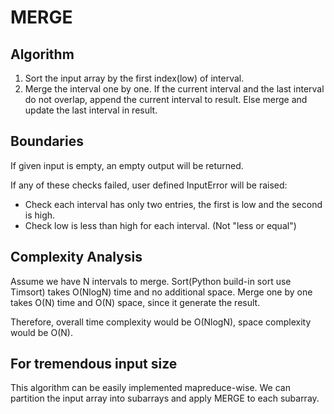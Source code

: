 # MERGE

## Algorithm
1. Sort the input array by the first index(low) of interval.
2. Merge the interval one by one. If the current interval and the last interval do not overlap, append the current interval to result. Else merge and update the last interval in result.

## Boundaries
If given input is empty, an empty output will be returned.

If any of these checks failed, user defined InputError will be raised:

* Check each interval has only two entries, the first is low and the second is high.
* Check low is less than high for each interval. (Not "less or equal")




## Complexity Analysis
Assume we have N intervals to merge.
Sort(Python build-in sort use Timsort) takes O(NlogN) time and no additional space. 
Merge one by one takes O(N) time and O(N) space, since it generate the result.

Therefore, overall time complexity would be O(NlogN), space complexity would be O(N).

## For tremendous input size
This algorithm can be easily implemented mapreduce-wise. We can partition the input array into subarrays and apply MERGE to each subarray.